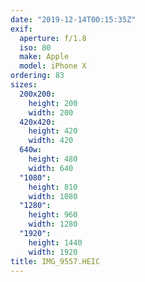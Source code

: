```yaml
---
date: "2019-12-14T00:15:35Z"
exif:
  aperture: f/1.8
  iso: 80
  make: Apple
  model: iPhone X
ordering: 83
sizes:
  200x200:
    height: 200
    width: 200
  420x420:
    height: 420
    width: 420
  640w:
    height: 480
    width: 640
  "1080":
    height: 810
    width: 1080
  "1280":
    height: 960
    width: 1280
  "1920":
    height: 1440
    width: 1920
title: IMG_9557.HEIC
---
```

